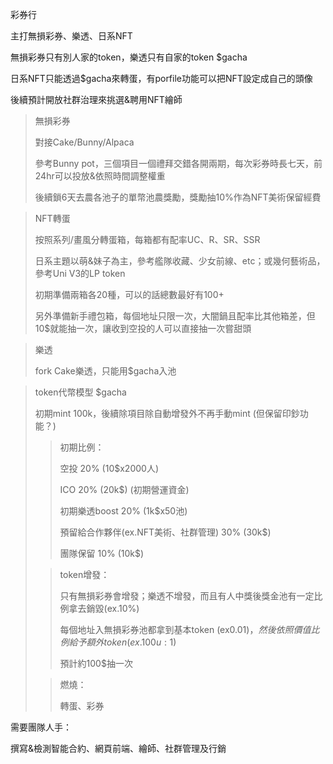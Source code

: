 彩券行

主打無損彩券、樂透、日系NFT

無損彩券只有別人家的token，樂透只有自家的token $gacha

日系NFT只能透過$gacha來轉蛋，有porfile功能可以把NFT設定成自己的頭像

後續預計開放社群治理來挑選&聘用NFT繪師

> 無損彩券
>
> 對接Cake/Bunny/Alpaca
>
> 參考Bunny pot，三個項目一個禮拜交錯各開兩期，每次彩券時長七天，前24hr可以投放&依照時間調整權重
>
> 後續鎖6天去農各池子的單幣池農獎勵，獎勵抽10%作為NFT美術保留經費

> NFT轉蛋
>
> 按照系列/畫風分轉蛋箱，每箱都有配率UC、R、SR、SSR
>
> 日系主題以萌&妹子為主，參考艦隊收藏、少女前線、etc；或幾何藝術品，參考Uni V3的LP token
>
> 初期準備兩箱各20種，可以的話總數最好有100+
>
> 另外準備新手禮包箱，每個地址只限一次，大闇鍋且配率比其他箱差，但10$就能抽一次，讓收到空投的人可以直接抽一次嘗甜頭

> 樂透
>
> fork Cake樂透，只能用$gacha入池

> token代幣模型 $gacha
>
> 初期mint 100k，後續除項目除自動增發外不再手動mint (但保留印鈔功能？)
>
> > 初期比例：
> >
> > 空投 20% (10$x2000人)
> >
> > ICO 20% (20k$) (初期營運資金)
> >
> > 初期樂透boost 20% (1k$x50池)
> >
> > 預留給合作夥伴(ex.NFT美術、社群管理) 30% (30k$)
> >
> > 團隊保留 10% (10k$)
>
> > token增發：
> >
> > 只有無損彩券會增發；樂透不增發，而且有人中獎後獎金池有一定比例拿去銷毀(ex.10%)
> >
> > 每個地址入無損彩券池都拿到基本token (ex0.01$)，然後依照價值比例給予額外token(ex.100u:1$)
> >
> > 預計約100$抽一次
>
> > 燃燒：
> >
> > 轉蛋、彩券



需要團隊人手：

撰寫&檢測智能合約、網頁前端、繪師、社群管理及行銷